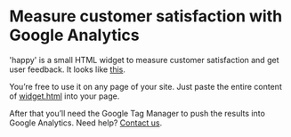 # Measure customer satisfaction with Google Analytics

'happy' is a small HTML widget to measure customer satisfaction and get user feedback. It looks like [this](http://satisfaction.hayonademo.nl). 

You’re free to use it on any page of your site. Just paste the entire content of [widget.html](./blob/master/widget.html) into your page. 

After that you’ll need the Google Tag Manager to push the results into Google Analytics. Need help? [Contact us](http://www.hayona.com/).